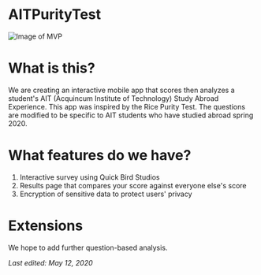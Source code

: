 # AITPurityTest

![Image of MVP](https://octodex.github.com/images/yaktocat.png)

# What is this?

We are creating an interactive mobile app that scores then analyzes a student's AIT (Acquincum Institute of Technology) Study Abroad Experience. This app was inspired by the Rice Purity Test. The questions are modified to be specific to AIT students who have studied abroad spring 2020.

# What features do we have?

1. Interactive survey using Quick Bird Studios
2. Results page that compares your score against everyone else's score
3. Encryption of sensitive data to protect users' privacy

# Extensions

We hope to add further question-based analysis.

_Last edited: May 12, 2020_
